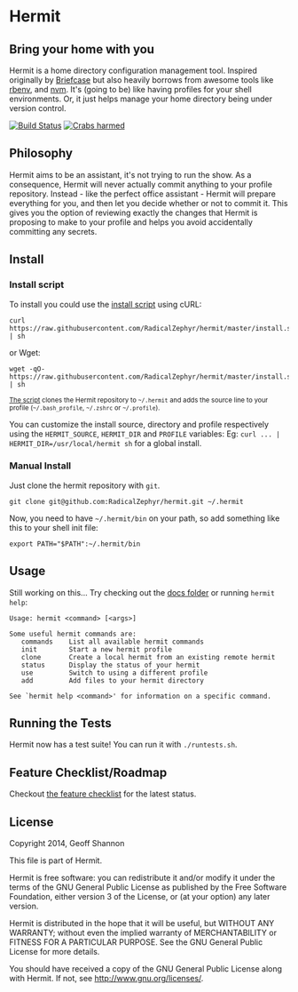 Hermit
======

Bring your home with you
------------------------

Hermit is a home directory configuration management tool. Inspired
originally by [Briefcase] but also heavily borrows from awesome tools
like [rbenv], and [nvm]. It's (going to be) like having profiles for
your shell environments. Or, it just helps manage your home directory
being under version control.

[![Build Status](https://travis-ci.org/RadicalZephyr/hermit.svg?branch=master)](https://travis-ci.org/RadicalZephyr/hermit)
[![Crabs harmed](http://img.shields.io/badge/crabs_harmed-0-blue.svg)](http://shields.io/)

[Briefcase]: https://github.com/jim/briefcase
[rbenv]: https://github.com/sstephenson/rbenv
[nvm]: https://github.com/creationix/nvm


Philosophy
----------

Hermit aims to be an assistant, it's not trying to run the show. As a
consequence, Hermit will never actually commit anything to your
profile repository. Instead - like the perfect office assistant -
Hermit will prepare everything for you, and then let you decide
whether or not to commit it. This gives you the option of reviewing
exactly the changes that Hermit is proposing to make to your profile
and helps you avoid accidentally committing any secrets.

Install
-------

### Install script

To install you could use the [install script] using cURL:

    curl https://raw.githubusercontent.com/RadicalZephyr/hermit/master/install.sh | sh

or Wget:

    wget -qO- https://raw.githubusercontent.com/RadicalZephyr/hermit/master/install.sh | sh

<sub>[The script][install script] clones the Hermit repository to
`~/.hermit` and adds the source line to your profile
(`~/.bash_profile`, `~/.zshrc` or `~/.profile`).</sub>

You can customize the install source, directory and profile
respectively using the `HERMIT_SOURCE`, `HERMIT_DIR` and `PROFILE`
variables: Eg: `curl ... | HERMIT_DIR=/usr/local/hermit sh` for a
global install.


[install script]: https://raw.githubusercontent.com/RadicalZephyr/hermit/master/install.sh

### Manual Install

Just clone the hermit repository with `git`.

    git clone git@github.com:RadicalZephyr/hermit.git ~/.hermit

Now, you need to have `~/.hermit/bin` on your path, so add something
like this to your shell init file:

    export PATH="$PATH":~/.hermit/bin

Usage
-----

Still working on this... Try checking out the
[docs folder][hermit-docs] or running `hermit help`:

[hermit-docs]: https://github.com/RadicalZephyr/hermit/tree/master/doc


```
Usage: hermit <command> [<args>]

Some useful hermit commands are:
   commands    List all available hermit commands
   init        Start a new hermit profile
   clone       Create a local hermit from an existing remote hermit
   status      Display the status of your hermit
   use         Switch to using a different profile
   add         Add files to your hermit directory

See `hermit help <command>' for information on a specific command.
```

Running the Tests
-----------------

Hermit now has a test suite! You can run it with `./runtests.sh`.

Feature Checklist/Roadmap
-------------------------

Checkout
[the feature checklist](https://github.com/RadicalZephyr/hermit/issues/12) for
the latest status.


License
-------

Copyright 2014, Geoff Shannon

This file is part of Hermit.

Hermit is free software: you can redistribute it and/or modify it
under the terms of the GNU General Public License as published by
the Free Software Foundation, either version 3 of the License, or
(at your option) any later version.

Hermit is distributed in the hope that it will be useful, but
WITHOUT ANY WARRANTY; without even the implied warranty of
MERCHANTABILITY or FITNESS FOR A PARTICULAR PURPOSE.  See the GNU
General Public License for more details.

You should have received a copy of the GNU General Public License
along with Hermit. If not, see <http://www.gnu.org/licenses/>.
